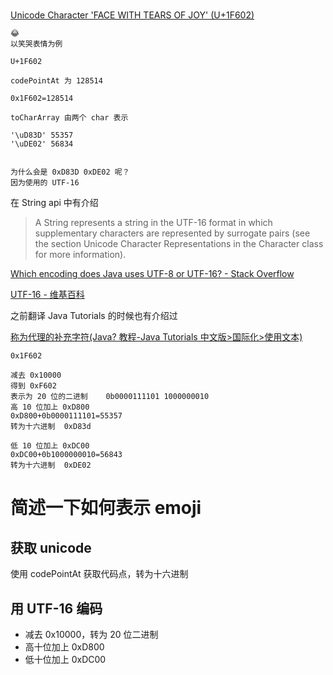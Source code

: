 # 
[Unicode Character 'FACE WITH TEARS OF JOY' (U+1F602)](https://www.fileformat.info/info/unicode/char/1f602/index.htm)

    😂
    以笑哭表情为例
    
    U+1F602

    codePointAt 为 128514

    0x1F602=128514

    toCharArray 由两个 char 表示

    '\uD83D' 55357
    '\uDE02' 56834


    为什么会是 0xD83D 0xDE02 呢？
    因为使用的 UTF-16
    
在 String api 中有介绍

> A String represents a string in the UTF-16 format in which supplementary characters are represented by surrogate pairs (see the section Unicode Character Representations in the Character class for more information).
    
[Which encoding does Java uses UTF-8 or UTF-16? - Stack Overflow](https://stackoverflow.com/questions/39955169/which-encoding-does-java-uses-utf-8-or-utf-16)

[UTF-16 - 维基百科](https://zh.wikipedia.org/wiki/UTF-16)

之前翻译 Java Tutorials 的时候也有介绍过

[称为代理的补充字符(Java? 教程-Java Tutorials 中文版>国际化>使用文本)](https://pingfangx.github.io/java-tutorials/i18n/text/supplementaryChars.html)

    0x1F602
    
    减去 0x10000
    得到 0xF602
    表示为 20 位的二进制    0b0000111101 1000000010
    高 10 位加上 0xD800
    0xD800+0b0000111101=55357
    转为十六进制  0xD83d
    
    低 10 位加上 0xDC00
    0xDC00+0b1000000010=56843
    转为十六进制  0xDE02
    
    
# 简述一下如何表示 emoji
## 获取 unicode
使用 codePointAt 获取代码点，转为十六进制

## 用 UTF-16 编码
* 减去 0x10000，转为 20 位二进制
* 高十位加上 0xD800
* 低十位加上 0xDC00